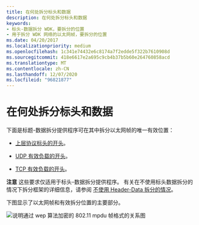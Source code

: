 ```yaml
---
title: 在何处拆分标头和数据
description: 在何处拆分标头和数据
keywords:
- 标头-数据拆分 WDK，要拆分的位置
- 用于拆分 WDK 网络的以太网帧，要拆分的位置
ms.date: 04/20/2017
ms.localizationpriority: medium
ms.openlocfilehash: 1c341e74432e6c8174a7f2edde5f322b7610908d
ms.sourcegitcommit: 418e6617e2a695c9cb4b37b5b60e264760858acd
ms.translationtype: MT
ms.contentlocale: zh-CN
ms.lasthandoff: 12/07/2020
ms.locfileid: "96821877"
---
```

# <a name="where-to-split-header-and-data"></a>在何处拆分标头和数据





下面是标题-数据拆分提供程序可在其中拆分以太网帧的唯一有效位置：

-   [上层协议标头的开头](splitting-frames-at-the-beginning-of-the-upper-layer-protocol-headers.md)。

-   [UDP 有效负载的开头](splitting-frames-at-the-udp-payload.md)。

-   [TCP 有效负载的开头](splitting-frames-at-the-tcp-payload.md)。

**注意**  这些要求仅适用于标头-数据拆分提供程序。 有关在不使用标头数据拆分的情况下拆分框架的详细信息，请参阅 [不使用 Header-Data 拆分的情况](cases-where-header-data-split-is-not-used.md)。

 

下图显示了以太网帧和有效拆分位置的主要部分。

![说明通过 wep 算法加密的 802.11 mpdu 帧格式的关系图](images/hdsplitframe.png)

 

 





